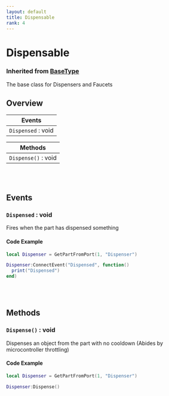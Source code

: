 ```yaml
---
layout: default
title: Dispensable
rank: 4
---
```


# Dispensable
### Inherited from [BaseType](https://realbongochongo.github.io/cosmicjunk.lua/docs/types/base/basetype)

The base class for Dispensers and Faucets

## Overview

| Events                |
| --------------------- |
| `Dispensed` : void    |

| Methods               |
| --------------------- |
| `Dispense()` : void   |

<br />
<br />

## Events

### `Dispensed` : void

Fires when the part has dispensed something

#### Code Example

```lua
local Dispenser = GetPartFromPort(1, "Dispenser")

Dispenser:ConnectEvent("Dispensed", function()
  print("Dispensed")
end)
```

<br />
<br />

## Methods

### `Dispense()` : void

Dispenses an object from the part with no cooldown (Abides by microcontroller throttling)

#### Code Example

```lua
local Dispenser = GetPartFromPort(1, "Dispenser")

Dispenser:Dispense()
```
